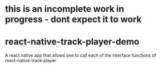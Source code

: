 # this is an incomplete work in progress - dont expect it to work
# react-native-track-player-demo
A react native app that allows one to call each of the interface functions of react-native-track-player
